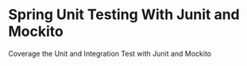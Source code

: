 # Spring Unit Testing With Junit and Mockito
Coverage the Unit and Integration Test with Junit and Mockito 
